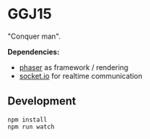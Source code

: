 GGJ15
===

"Conquer man".

**Dependencies:**

- [phaser](https://github.com/photonstorm/phaser) as framework / rendering
- [socket.io](https://github.com/Automattic/socket.io) for realtime communication

Development
---

```
npm install
npm run watch
```
